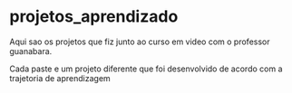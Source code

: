 # projetos_aprendizado
Aqui sao os projetos que fiz junto ao curso em video com o professor guanabara.

Cada paste e um projeto diferente que foi desenvolvido de acordo com a trajetoria de aprendizagem
